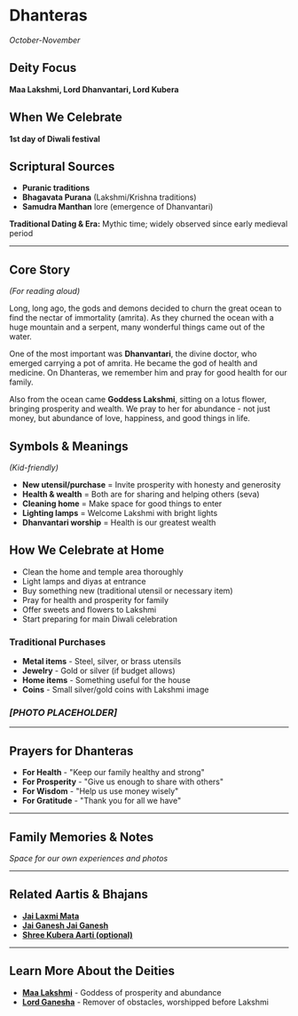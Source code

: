 # Dhanteras
*October-November*

## Deity Focus
**Maa Lakshmi, Lord Dhanvantari, Lord Kubera**

## When We Celebrate
**1st day of Diwali festival**

## Scriptural Sources
- **Puranic traditions**
- **Bhagavata Purana** (Lakshmi/Krishna traditions)
- **Samudra Manthan** lore (emergence of Dhanvantari)

**Traditional Dating & Era:** Mythic time; widely observed since early medieval period

---

## Core Story
*(For reading aloud)*

Long, long ago, the gods and demons decided to churn the great ocean to find the nectar of immortality (amrita). As they churned the ocean with a huge mountain and a serpent, many wonderful things came out of the water.

One of the most important was **Dhanvantari**, the divine doctor, who emerged carrying a pot of amrita. He became the god of health and medicine. On Dhanteras, we remember him and pray for good health for our family.

Also from the ocean came **Goddess Lakshmi**, sitting on a lotus flower, bringing prosperity and wealth. We pray to her for abundance - not just money, but abundance of love, happiness, and good things in life.

## Symbols & Meanings
*(Kid-friendly)*

- **New utensil/purchase** = Invite prosperity with honesty and generosity
- **Health & wealth** = Both are for sharing and helping others (seva)
- **Cleaning home** = Make space for good things to enter
- **Lighting lamps** = Welcome Lakshmi with bright lights
- **Dhanvantari worship** = Health is our greatest wealth

## How We Celebrate at Home

- Clean the home and temple area thoroughly
- Light lamps and diyas at entrance
- Buy something new (traditional utensil or necessary item)
- Pray for health and prosperity for family
- Offer sweets and flowers to Lakshmi
- Start preparing for main Diwali celebration

### Traditional Purchases
- **Metal items** - Steel, silver, or brass utensils
- **Jewelry** - Gold or silver (if budget allows)
- **Home items** - Something useful for the house
- **Coins** - Small silver/gold coins with Lakshmi image

### *[PHOTO PLACEHOLDER]*

---

## Prayers for Dhanteras

- **For Health** - "Keep our family healthy and strong"
- **For Prosperity** - "Give us enough to share with others"
- **For Wisdom** - "Help us use money wisely"
- **For Gratitude** - "Thank you for all we have"

---

## Family Memories & Notes
*Space for our own experiences and photos*

---

## Related Aartis & Bhajans

- **[Jai Laxmi Mata](../section2-aartis-bhajans/07-jai-laxmi-mata.md)**
- **[Jai Ganesh Jai Ganesh](../section2-aartis-bhajans/06-jai-ganesh.md)**
- **[Shree Kubera Aarti (optional)](../section2-aartis-bhajans/13-kubera-aarti.md)**

---

## Learn More About the Deities

- **[Maa Lakshmi](../section3-deities/07-maa-lakshmi.md)** - Goddess of prosperity and abundance
- **[Lord Ganesha](../section3-deities/03-lord-ganesha.md)** - Remover of obstacles, worshipped before Lakshmi
